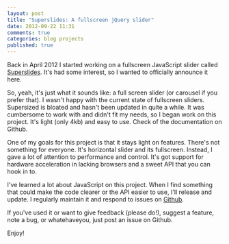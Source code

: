 ```yaml
---
layout: post
title: "Superslides: A fullscreen jQuery slider"
date: 2012-09-22 11:31
comments: true
categories: blog projects
published: true
---
```


Back in April 2012 I started working on a fullscreen JavaScript slider called <a href="http://nicinabox.github.com/superslides/">Superslides</a>. It's had some interest, so I wanted to officially announce it here.

<!-- more -->

So, yeah, it's just what it sounds like: a full screen slider (or carousel if you prefer that). I wasn't happy with the current state of fullscreen sliders. Supersized is bloated and hasn't been updated in quite a while. It was cumbersome to work with and didn't fit my needs, so I began work on this project. It's light (only 4kb) and easy to use. Check of the documentation on Github.

One of my goals for this project is that it stays light on features. There's not something for everyone. It's horizontal slider and its fullscreen. Instead, I gave a lot of attention to performance and control. It's got support for hardware acceleration in lacking browsers and a sweet API that you can hook in to.

I've learned a lot about JavaScript on this project. When I find something that could make the code clearer or the API easier to use, I'll release and update. I regularly maintain it and respond to issues on [Github](https://github.com/nicinabox/superslides).

If you've used it or want to give feedback (please do!), suggest a feature, note a bug, or whatehaveyou, just post an issue on Github.

Enjoy!

